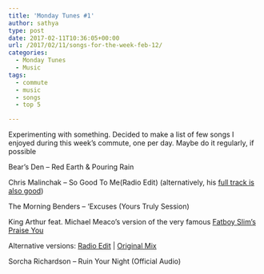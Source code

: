 ```yaml
---
title: 'Monday Tunes #1'
author: sathya
type: post
date: 2017-02-11T10:36:05+00:00
url: /2017/02/11/songs-for-the-week-feb-12/
categories:
  - Monday Tunes
  - Music
tags:
  - commute
  - music
  - songs
  - top 5

---
```

Experimenting with something. Decided to make a list of few songs I enjoyed during this week&#8217;s commute, one per day. Maybe do it regularly, if possible

<!--more-->

Bear&#8217;s Den &#8211; Red Earth & Pouring Rain



Chris Malinchak &#8211; So Good To Me(Radio Edit) (alternatively, his <a href="https://www.youtube.com/watch?v=oVcG9lpZV24" target="_blank">full track is also good</a>)



The Morning Benders &#8211; &#8216;Excuses (Yours Truly Session)



King Arthur feat. Michael Meaco&#8217;s version of the very famous <a href="https://www.youtube.com/watch?v=ruAi4VBoBSM" target="_blank">Fatboy Slim&#8217;s Praise You </a>



Alternative versions: <a href="https://www.youtube.com/watch?v=W7grf9LoOFE" target="_blank">Radio Edit</a> | <a href="https://www.youtube.com/watch?v=NE6q_UbzwNs" target="_blank">Original Mix</a>

Sorcha Richardson &#8211; Ruin Your Night (Official Audio)